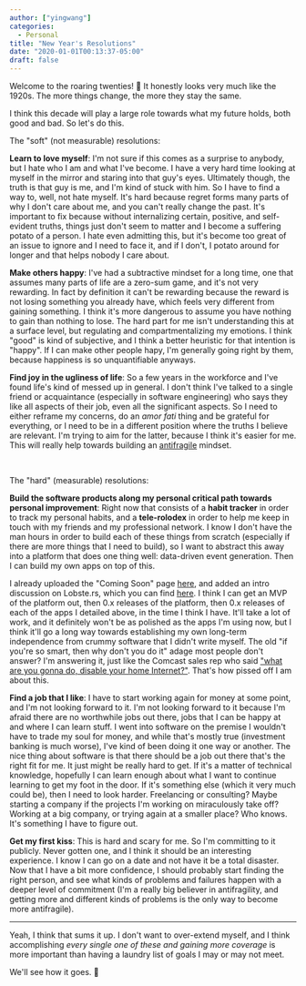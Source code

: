 ```yaml
---
author: ["yingwang"]
categories:
  - Personal
title: "New Year's Resolutions"
date: "2020-01-01T00:13:37-05:00"
draft: false
---
```


Welcome to the roaring twenties! :tada: It honestly looks very much like the
1920s. The more things change, the more they stay the same.

I think this decade will play a large role towards what my future holds, both
good and bad. So let's do this.

The "soft" (not measurable) resolutions:

**Learn to love myself**: I'm not sure if this comes as a surprise to anybody,
but I hate who I am and what I've become. I have a very hard time looking at
myself in the mirror and staring into that guy's eyes. Ultimately though, the
truth is that guy is me, and I'm kind of stuck with him. So I have to find a way
to, well, not hate myself. It's hard because regret forms many parts of why I
don't care about me, and you can't really change the past. It's important to fix
because without internalizing certain, positive, and self-evident truths, things
just don't seem to matter and I become a suffering potato of a person. I hate
even admitting this, but it's become too great of an issue to ignore and I need
to face it, and if I don't, I potato around for longer and that helps nobody I
care about.

**Make others happy**: I've had a subtractive mindset for a long time, one that
assumes many parts of life are a zero-sum game, and it's not very rewarding. In
fact by definition it can't be rewarding because the reward is not losing
something you already have, which feels very different from gaining something. I
think it's more dangerous to assume you have nothing to gain than nothing to
lose. The hard part for me isn't understanding this at a surface level, but
regulating and compartmentalizing my emotions. I think "good" is kind of
subjective, and I think a better heuristic for that intention is "happy". If
I can make other people hapy, I'm generally going right by them, because
happiness is so unquantifiable anyways.

**Find joy in the ugliness of life**: So a few years in the workforce and I've
found life's kind of messed up in general. I don't think I've talked to a single
friend or acquaintance (especially in software engineering) who says they like
all aspects of their job, even all the significant aspects. So I need to either
reframe my concerns, do an _amor fati_ thing and be grateful for everything, or
I need to be in a different position where the truths I believe are relevant.
I'm trying to aim for the latter, because I think it's easier for me. This will
really help towards building an
[antifragile](https://en.wikipedia.org/wiki/Antifragility) mindset.

<br/>

The "hard" (measurable) resolutions:

**Build the software products along my personal critical path towards personal
improvement**: Right now that consists of a **habit tracker** in order to track
my personal habits, and a **tele-rolodex** in order to help me keep in touch
with my friends and my professional network. I know I don't have the man hours
in order to build each of these things from scratch (especially if there are
more things that I need to build), so I want to abstract this away into a
platform that does one thing well: data-driven event generation. Then I can
build my own apps on top of this.

I already uploaded the "Coming Soon" page [here](https://tinydevcrm.com/), and
added an intro discussion on Lobste.rs, which you can find
[here](https://lobste.rs/s/c5z6tr/i_m_building_tiny_crm_for_software). I think I
can get an MVP of the platform out, then 0.x releases of the platform, then 0.x
releases of each of the apps I detailed above, in the time I think I have. It'll
take a lot of work, and it definitely won't be as polished as the apps I'm using
now, but I think it'll go a long way towards establishing my own long-term
independence from crummy software that I didn't write myself. The old "if you're
so smart, then why don't you do it" adage most people don't answer? I'm
answering it, just like the Comcast sales rep who said ["what are you gonna do,
disable your home Internet?"](/posts/2019/05/21/surviving_without_internet).
That's how pissed off I am about this.

**Find a job that I like**: I have to start working again for money at some
point, and I'm not looking forward to it. I'm not looking forward to it because
I'm afraid there are no worthwhile jobs out there, jobs that I can be happy at
and where I can learn stuff. I went into software on the premise I wouldn't have
to trade my soul for money, and while that's mostly true (investment banking is
much worse), I've kind of been doing it one way or another. The nice thing about
software is that there should be a job out there that's the right fit for me. It
just might be really hard to get. If it's a matter of technical knowledge,
hopefully I can learn enough about what I want to continue learning to get my
foot in the door. If it's something else (which it very much could be), then I
need to look harder. Freelancing or consulting? Maybe starting a company if the
projects I'm working on miraculously take off? Working at a big company, or
trying again at a smaller place? Who knows. It's something I have to figure out.

**Get my first kiss**: This is hard and scary for me. So I'm committing to it
publicly. Never gotten one, and I think it should be an interesting experience.
I know I can go on a date and not have it be a total disaster. Now that I have a
bit more confidence, I should probably start finding the right person, and see
what kinds of problems and failures happen with a deeper level of commitment
(I'm a really big believer in antifragility, and getting more and different
kinds of problems is the only way to become more antifragile).

---

Yeah, I think that sums it up. I don't want to over-extend myself, and I think
accomplishing _every single one of these and gaining more coverage_ is more
important than having a laundry list of goals I may or may not meet.

We'll see how it goes. :wine_glass:
